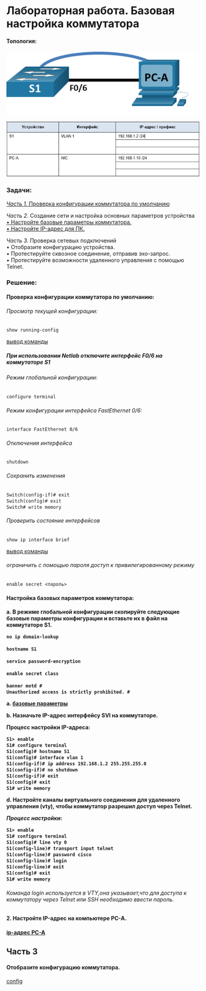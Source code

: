 # Лабораторная работа. Базовая настройка коммутатора

#### Топология:
![Топология](Топология.png) 

![Таблица адресации](Таблица%20адресации.png)

###	Задачи:
[_Часть 1._ Проверка конфигурации коммутатора по умолчанию](#section1)

_Часть 2._ Создание сети и настройка основных параметров устройства<br/>
[•	Настройте базовые параметры коммутатора.<br/>](#section2)
[•	Настройте IP-адрес для ПК.](#section3)

_Часть 3._ Проверка сетевых подключений<br/>
•	Отобразите конфигурацию устройства.<br/>
•	Протестируйте сквозное соединение, отправив эхо-запрос.<br/>
•	Протестируйте возможности удаленного управления с помощью Telnet.

### Решение:

<h4 id="section1">Проверка конфигурации коммутатора по умолчанию:<h4/>

###### _Просмотр текущей конфигурации:_

```
show running-config
```

[вывод команды](config/)

##### При использовании Netlab отключите интерфейс F0/6 на коммутаторе S1

###### _Режим глобальной конфигурации:_
```
configure terminal
```
###### _Режим конфигурации интерфейса FastEthernet 0/6:_
```
interface FastEthernet 0/6
```
###### _Отключения интерфейса_
```
shutdown
```
###### _Сохранить изменения_
```
Switch(config-if)# exit
Switch(config)# exit
Switch# write memory
```

###### _Проверить состояние интерфейсов_
```
show ip interface brief
```
[вывод команды](config/)

###### _ограничить с помощью пароля доступ к привилегированному режиму_
```
enable secret <пароль>
```

<h4 id="section2">Настройка базовых параметров коммутатора:<h4/>

a.	В режиме глобальной конфигурации скопируйте следующие базовые параметры конфигурации и вставьте их в файл на коммутаторе S1.<br/>
```
no ip domain-lookup

hostname S1

service password-encryption

enable secret class

banner motd #
Unauthorized access is strictly prohibited. #
```
a. [базовые параметры](config/)

b.	Назначьте IP-адрес интерфейсу SVI на коммутаторе. 

Процесс настройки IP-адреса:
```
S1> enable
S1# configure terminal
S1(config)# hostname S1
S1(config)# interface vlan 1
S1(config-if)# ip address 192.168.1.2 255.255.255.0
S1(config-if)# no shutdown
S1(config-if)# exit
S1(config)# exit
S1# write memory

```

d.	Настройте каналы виртуального соединения для удаленного управления (vty), чтобы коммутатор разрешил доступ через Telnet.

_Процесс настройки_:

```
S1> enable
S1# configure terminal
S1(config)# line vty 0 
S1(config-line)# transport input telnet
S1(config-line)# password cisco
S1(config-line)# login
S1(config-line)# exit
S1(config)# exit
S1# write memory
```
###### Команда login используется в VTY,она указывает,что для доступа к коммутатору через Telnet или SSH необходимо ввести пароль.


 <h4 id="section3">2. Настройте IP-адрес на компьютере PC-A.<h4/>

 [ip-адрес PC-A](ip-адрес%20PC-A.png)

 ## Часть 3

 ####  Отобразите конфигурацию коммутатора.

 [config](config/config)